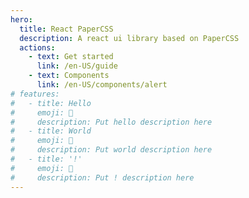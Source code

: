 ```yaml
---
hero:
  title: React PaperCSS
  description: A react ui library based on PaperCSS
  actions:
    - text: Get started
      link: /en-US/guide
    - text: Components
      link: /en-US/components/alert
# features:
#   - title: Hello
#     emoji: 💎
#     description: Put hello description here
#   - title: World
#     emoji: 🌈
#     description: Put world description here
#   - title: '!'
#     emoji: 🚀
#     description: Put ! description here
---
```

